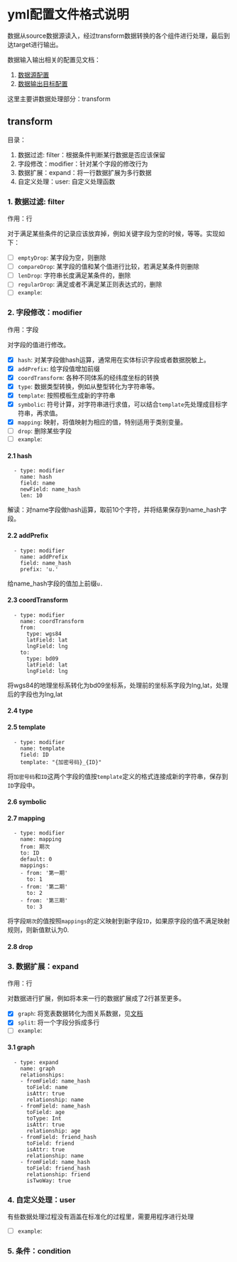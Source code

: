 # yml配置文件格式说明
数据从source数据源读入，经过transform数据转换的各个组件进行处理，最后到达target进行输出。

数据输入输出相关的配置见文档：

1. [数据源配置](/docs/config_source.md)
2. [数据输出目标配置](/docs/config_target.md)

这里主要讲数据处理部分：transform


## transform
目录：

1. 数据过滤: filter：根据条件判断某行数据是否应该保留
2. 字段修改：modifier：针对某个字段的修改行为
3. 数据扩展：expand：将一行数据扩展为多行数据
4. 自定义处理：user: 自定义处理函数

### 1. 数据过滤: filter
作用：行

对于满足某些条件的记录应该放弃掉，例如关键字段为空的时候，等等。实现如下：

- [ ] `emptyDrop`: 某字段为空，则删除
- [ ] `compareDrop`: 某字段的值和某个值进行比较，若满足某条件则删除
- [ ] `lenDrop`: 字符串长度满足某条件的，删除
- [ ] `regularDrop`: 满足或者不满足某正则表达式的，删除
- [ ] `example`: 

### 2. 字段修改：modifier
作用：字段

对字段的值进行修改。

- [x] `hash`: 对某字段做hash运算，通常用在实体标识字段或者数据脱敏上。
- [x] `addPrefix`: 给字段值增加前缀
- [x] `coordTransform`: 各种不同体系的经纬度坐标的转换
- [x] `type`: 数据类型转换，例如从整型转化为字符串等。
- [x] `template`: 按照模板生成新的字符串
- [x] `symbolic`: 符号计算，对字符串进行求值，可以结合`template`先处理成目标字符串，再求值。
- [x] `mapping`: 映射，将值映射为相应的值，特别适用于类别变量。
- [ ] `drop`: 删除某些字段
- [ ] `example`: 

#### 2.1 hash

```
  - type: modifier
    name: hash
    field: name
    newField: name_hash
    len: 10
```

解读：对name字段做hash运算，取前10个字符，并将结果保存到name_hash字段。

#### 2.2 addPrefix

```
  - type: modifier
    name: addPrefix
    field: name_hash
    prefix: 'u.'
```

给name_hash字段的值加上前缀`u.`

#### 2.3 coordTransform

```
  - type: modifier
    name: coordTransform
    from:
      type: wgs84
      latField: lat
      lngField: lng
    to:
      type: bd09
      latField: lat
      lngField: lng
```

将wgs84的地理坐标系转化为bd09坐标系，处理前的坐标系字段为lng,lat，处理后的字段也为lng,lat

#### 2.4 type
#### 2.5 template

```
  - type: modifier
    name: template
    field: ID
    template: "{加密号码}_{ID}"
```

将`加密号码`和`ID`这两个字段的值按`template`定义的格式连接成新的字符串，保存到`ID`字段中。

#### 2.6 symbolic
#### 2.7 mapping

```
  - type: modifier
    name: mapping
    from: 期次
    to: ID
    default: 0
    mappings:
    - from: '第一期'
      to: 1
    - from: '第二期'
      to: 2
    - from: '第三期'
      to: 3
```

将字段`期次`的值按照`mappings`的定义映射到新字段`ID`，如果原字段的值不满足映射规则，则新值默认为0.

#### 2.8 drop


### 3. 数据扩展：expand
作用：行

对数据进行扩展，例如将本来一行的数据扩展成了2行甚至更多。

- [x] `graph`: 将宽表数据转化为图关系数据，见[文档](/docs/table2graph.md)
- [x] `split`: 将一个字段分拆成多行
- [ ] `example`: 

#### 3.1 graph

```
  - type: expand
    name: graph
    relationships:
    - fromField: name_hash
      toField: name
      isAttr: true
      relationship: name
    - fromField: name_hash
      toField: age
      toType: Int
      isAttr: true
      relationship: age
    - fromField: friend_hash
      toField: friend
      isAttr: true
      relationship: name
    - fromField: name_hash
      toField: friend_hash
      relationship: friend
      isTwoWay: true
```

### 4. 自定义处理：user
有些数据处理过程没有涵盖在标准化的过程里，需要用程序进行处理

- [ ] `example`: 

### 5. 条件：condition


